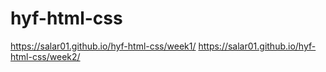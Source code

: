# hyf-html-css
https://salar01.github.io/hyf-html-css/week1/
https://salar01.github.io/hyf-html-css/week2/
